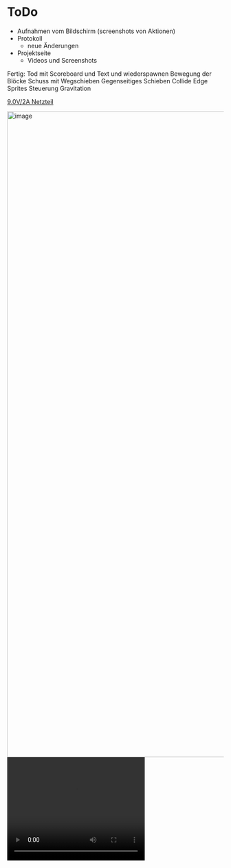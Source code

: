 # ToDo


- Aufnahmen vom Bildschirm (screenshots von Aktionen)
- Protokoll 
  - neue Änderungen
- Projektseite 
  - Videos und Screenshots 

Fertig:
Tod mit Scoreboard und Text und wiederspawnen
Bewegung der Blöcke 
Schuss mit Wegschieben
Gegenseitiges Schieben
Collide Edge Sprites 
Steuerung 
Gravitation 

<a href="https://www.amazon.de/gp/product/B01MS5ZQH5/ref=oh_aui_detailpage_o00_s00?ie=UTF8&psc=1">9.0V/2A Netzteil<a/>


<img src="https://github.com/BohrisNaturalisRettner/ToDo/blob/master/TAstatur%20endg%C3%BCltig.jpg" alt="image" width="1500">  





<video src="https://github.com/BohrisNaturalisRettner/ToDo/blob/master/IMG_2188.TRIM%20(1).MOV" width="320" height="240" autobuffer controls>




<th><video src="https://giphy.com/gifs/1vZ8sJgnTfvljKEMXr/html5" width="320" height="240" autobuffer 
controls>
